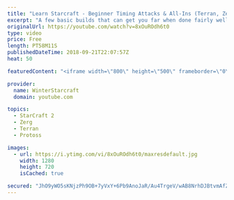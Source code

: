 ```yaml
---
title: "Learn Starcraft - Beginner Timing Attacks & All-Ins (Terran, Zerg & Protoss)"
excerpt: "A few basic builds that can get you far when done fairly well. Also important is how not to overextend and lose everything."
originalUrl: https://youtube.com/watch?v=8xOuROdh6t0
type: video
price: Free
length: PT58M11S
publishedDateTime: 2018-09-21T22:07:57Z
heat: 50

featuredContent: "<iframe width=\"800\" height=\"500\" frameborder=\"0\" src=\"https://www.youtube.com/embed/8xOuROdh6t0\" allow=\"accelerometer; autoplay; encrypted-media; gyroscope; picture-in-picture\" allowfullscreen></iframe>"

provider:
  name: WinterStarcraft
  domain: youtube.com

topics:
  - StarCraft 2
  - Zerg
  - Terran
  - Protoss

images:
  - url: https://i.ytimg.com/vi/8xOuROdh6t0/maxresdefault.jpg
    width: 1280
    height: 720
    isCached: true

secured: "JhO9yWO5sKNjzPh9OB+7yVxY+6Pb9AnoJaR/Au4TrgeV/wAB8NrhDJBtvmAfZIdF125PJNIYBL4HhjOnpJ19BkpfzwGnbDO8SwGH0ep3lCxyw/zXq59z1xYJ4/Qh4il8J6hJnE7+d66QxSxWOs09/GtsYgYr6Pmx7ywokSkIHMxwaEbj59TClRqa989nYgDAwlaRjuw6bmjhZxBhYcjWF0EfFH+EVaQAf2LscUxxsdHfOFSMJYhPCvLAhInkR0S5RApSI01sJgpYyE6gavoCi4FJ1R5s8BRLoWl6J3ED0v/oyswm971Oo5u18bHjNt7Sz1FinNMPx4UkgYrXTf80o67e0juTgQTY/NPRYpJp+QBzgQ76BWl45ls6VvWN7DS7/PbnSgCNDWgv+bEAhLD5eR3ob/V3ZL5BTKlF1McL8mg=;xMTm9OmORtzihr8PB0Ampw=="
---
```


